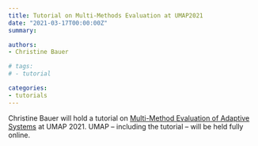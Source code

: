 ```yaml
---
title: Tutorial on Multi-Methods Evaluation at UMAP2021
date: "2021-03-17T00:00:00Z"
summary:

authors:
- Christine Bauer 

# tags:
# - tutorial

categories:
- tutorials
---
```

Christine Bauer will hold a tutorial on <a href="https://www.um.org/umap2021/program/tutorials#T02">Multi-Method Evaluation of Adaptive Systems</a> at UMAP 2021. UMAP – including the tutorial – will be held fully online.
